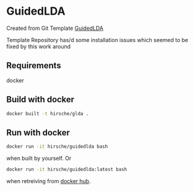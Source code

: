 # GuidedLDA

Created from Git Template [GuidedLDA](https://github.com/vi3k6i5/GuidedLDA)

Template Repository has/d some installation issues which seemed to be fixed by this work around

## Requirements

docker

## Build with docker

```bash
docker built -t hirsche/glda .
```

## Run with docker

```bash
docker run -it hirsche/guidedlda bash
```

when built by yourself. Or

```bash
docker run -it hirsche/guidedlda:latest bash
```

when retreiving from [docker hub](https://hub.docker.com/repository/docker/hirsche/guidedlda).
